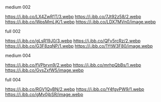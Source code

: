 medium 002

https://i.ibb.co/LX4ZwR1T/3.webp
https://i.ibb.co/7Jt92z58/2.webp
https://i.ibb.co/WpsMmLjK/1.webp
https://i.ibb.co/LDX7MVn0/image.webp

full 002

https://i.ibb.co/gLsR19J0/3.webp
https://i.ibb.co/QFv5rcRz/2.webp
https://i.ibb.co/G3F8zqNP/1.webp
https://i.ibb.co/1YtW3F80/image.webp


medium 004

https://i.ibb.co/fVPbrvn9/2.webp
https://i.ibb.co/mrhpQbBs/1.webp
https://i.ibb.co/GvsZxfW5/image.webp

full 004

https://i.ibb.co/RGV1QyBN/2.webp
https://i.ibb.co/Y4fgvPW9/1.webp
https://i.ibb.co/gMv0jbSR/image.webp
